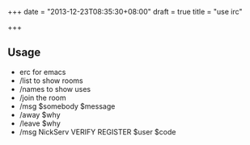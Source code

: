 +++
date = "2013-12-23T08:35:30+08:00"
draft = true
title = "use irc"

+++



## Usage

* erc for emacs
* /list to show rooms
* /names to show uses
* /join the room
* /msg $somebody $message
* /away $why
* /leave $why
* /msg NickServ VERIFY REGISTER $user $code

